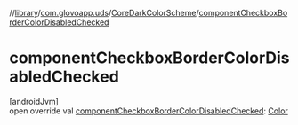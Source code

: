 //[library](../../../index.md)/[com.glovoapp.uds](../index.md)/[CoreDarkColorScheme](index.md)/[componentCheckboxBorderColorDisabledChecked](component-checkbox-border-color-disabled-checked.md)

# componentCheckboxBorderColorDisabledChecked

[androidJvm]\
open override val [componentCheckboxBorderColorDisabledChecked](component-checkbox-border-color-disabled-checked.md): [Color](https://developer.android.com/reference/kotlin/androidx/compose/ui/graphics/Color.html)
